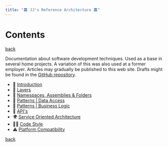 ```yaml
---
title: "🏛 JJ's Reference Architecture 🏛"
---
```


Contents 
========

[back](https://jjvanzon.github.io/)

Documentation about software development techniques. Used as a base in several home projects. A variation of this was also used at a former employer. Articles may gradually be published to this web site. Drafts might be found in the [GitHub repository](https://github.com/jjvanzon/JJs-Reference-Architecture).  

- 📢 [Introduction](introduction.md)
- 🧅 [Layers](layers.md)
- 🍱 [Namespaces, Assemblies & Folders](namespaces-assemblies-and-folders.md)
- 💽 [Patterns \| Data Access](patterns-data-access.md)
- 🤖 [Patterns \| Business Logic](patterns-business-logic.md)
- 🎁 [API's](api.md)
- 🌍 [Service Oriented Architecture](service-oriented-architecture.md)
- 👨‍💻 [Code Style](code-style.md)
- ⚠ [Platform Compatibility](platform-compatibility.md)

[back](https://jjvanzon.github.io/)